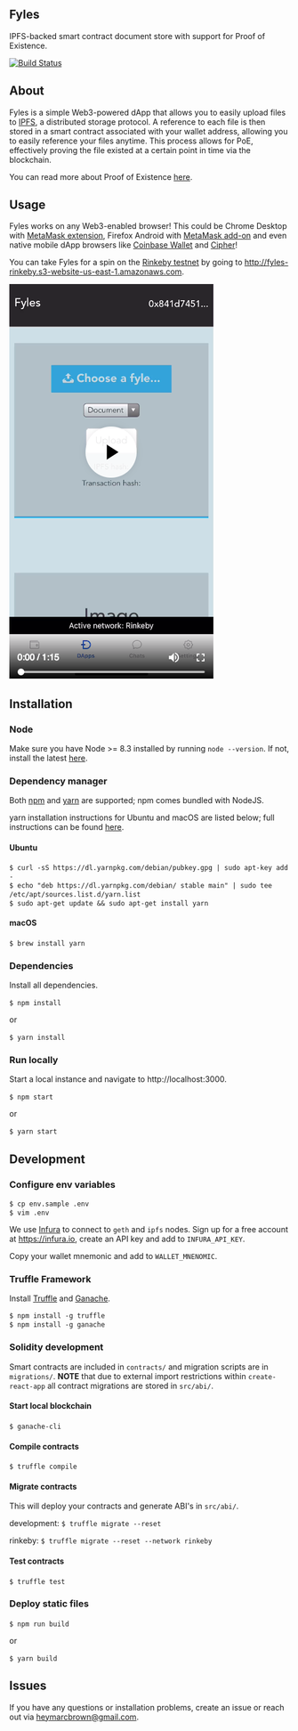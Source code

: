## Fyles

IPFS-backed smart contract document store with support for Proof of Existence.

[![Build Status](https://travis-ci.org/marcdown/fyles.svg?branch=master)](https://travis-ci.org/marcdown/fyles)

## About
Fyles is a simple Web3-powered dApp that allows you to easily upload files to [IPFS](https://ipfs.io), a distributed storage protocol. A reference to each file is then stored in a smart contract associated with your wallet address, allowing you to easily reference your files anytime. This process allows for PoE, effectively proving the file existed at a certain point in time via the blockchain.

You can read more about Proof of Existence [here](https://www.newsbtc.com/proof-of-existence).

## Usage
Fyles works on any Web3-enabled browser! This could be Chrome Desktop with [MetaMask extension](https://chrome.google.com/webstore/detail/metamask/nkbihfbeogaeaoehlefnkodbefgpgknn), Firefox Android with [MetaMask add-on](https://addons.mozilla.org/en-US/android/addon/ether-metamask) and even native mobile dApp browsers like [Coinbase Wallet](https://www.toshi.org) and [Cipher](https://www.cipherbrowser.com)!

You can take Fyles for a spin on the [Rinkeby testnet](https://www.rinkeby.io) by going to http://fyles-rinkeby.s3-website-us-east-1.amazonaws.com.

[![alt text](https://github.com/marcdown/fyles/raw/master/fyles-demo.png "Fyles Demo")](https://vimeo.com/287005706)

## Installation

### Node
Make sure you have Node >= 8.3 installed by running `node --version`. If not, install the latest [here](https://nodejs.org/en/download).

### Dependency manager
Both [npm](https://www.npmjs.com) and [yarn](https://yarnpkg.com) are supported; npm comes bundled with NodeJS.

yarn installation instructions for Ubuntu and macOS are listed below; full instructions can be found [here](https://yarnpkg.com/en/docs/install).

#### Ubuntu
```
$ curl -sS https://dl.yarnpkg.com/debian/pubkey.gpg | sudo apt-key add -
$ echo "deb https://dl.yarnpkg.com/debian/ stable main" | sudo tee /etc/apt/sources.list.d/yarn.list
$ sudo apt-get update && sudo apt-get install yarn
```
#### macOS
`$ brew install yarn`

### Dependencies
Install all dependencies.

`$ npm install`

or

`$ yarn install`

### Run locally
Start a local instance and navigate to http://localhost:3000.

`$ npm start`

or

`$ yarn start`

## Development

### Configure env variables
```
$ cp env.sample .env
$ vim .env
```
We use [Infura](https://infura.io) to connect to `geth` and `ipfs` nodes. Sign up for a free account at https://infura.io, create an API key and add to `INFURA_API_KEY`.

Copy your wallet mnemonic and add to `WALLET_MNENOMIC`.

### Truffle Framework
Install [Truffle](https://truffleframework.com/truffle) and [Ganache](https://truffleframework.com/ganache).
```
$ npm install -g truffle
$ npm install -g ganache
```

### Solidity development
Smart contracts are included in `contracts/` and migration scripts are in `migrations/`. **NOTE** that due to external import restrictions within `create-react-app` all contract migrations are stored in `src/abi/`.

#### Start local blockchain
`$ ganache-cli`

#### Compile contracts
`$ truffle compile`

#### Migrate contracts
This will deploy your contracts and generate ABI's in `src/abi/`.

development: `$ truffle migrate --reset`

rinkeby: `$ truffle migrate --reset --network rinkeby`

#### Test contracts
`$ truffle test`

### Deploy static files
`$ npm run build`

or

`$ yarn build`

## Issues
If you have any questions or installation problems, create an issue or reach out via heymarcbrown@gmail.com.
